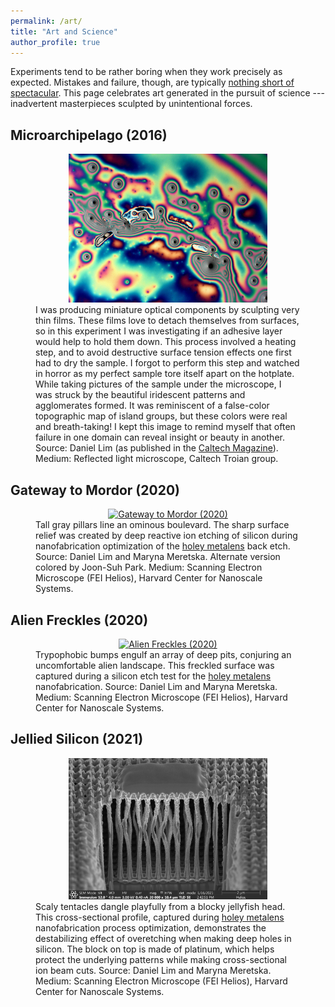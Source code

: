 ```yaml
---
permalink: /art/
title: "Art and Science"
author_profile: true
---
```


Experiments tend to be rather boring when they work precisely as expected. Mistakes and failure, though, are typically [nothing short of spectacular](https://magazine.caltech.edu/post/the-art-of-failure). This page celebrates art generated in the pursuit of science --- inadvertent masterpieces sculpted by unintentional forces. 

## Microarchipelago (2016)
<figure style="text-align:center;">
  <a href="/images/Microarchipelago.jpg" target="_blank">
    <img src="/images/Microarchipelago.jpg" alt="Microarchipelago (2016)" style="max-width:75%; height:auto;"/>
  </a>
  <figcaption style="text-align:left;">I was producing miniature optical components by sculpting very thin films. These films love to detach themselves from surfaces, so in this experiment I was investigating if an adhesive layer would help to hold them down. This process involved a heating step, and to avoid destructive surface tension effects one first had to dry the sample. I forgot to perform this step and watched in horror as my perfect sample tore itself apart on the hotplate. While taking pictures of the sample under the microscope, I was struck by the beautiful iridescent patterns and agglomerates formed. It was reminiscent of a false-color topographic map of island groups, but these colors were real and breath-taking! I kept this image to remind myself that often failure in one domain can reveal insight or beauty in another. Source: Daniel Lim (as published in the <a href="https://magazine.caltech.edu/post/the-art-of-failure" target="_blank">Caltech Magazine</a>). Medium: Reflected light microscope, Caltech Troian group. 
  </figcaption>
</figure>

## Gateway to Mordor (2020)

<figure style="text-align:center;">
  <a href="/images/20201210_D43_1_ETD_SE_membrane_overview_021.jpeg" target="_blank">
    <img src="/images/20201210_D43_1_ETD_SE_membrane_overview_021.jpeg" alt="Gateway to Mordor (2020)" style="max-width:75%; height:auto;"/>
  </a>
  <figcaption style="text-align:left;"> Tall gray pillars line an ominous boulevard. The sharp surface relief was created by deep reactive ion etching of silicon during nanofabrication optimization of the <a href="/files/lim-et-al-2021-a-high-aspect-ratio-inverse-designed-holey-metalens-1.pdf" target="_black">holey metalens</a> back etch. Source: Daniel Lim and Maryna Meretska. Alternate version colored by Joon-Suh Park. Medium: Scanning Electron Microscope (FEI Helios), Harvard Center for Nanoscale Systems. 
  </figcaption>
</figure>

## Alien Freckles (2020)
<figure style="text-align:center;">
  <a href="/images/20201210_D43_1_TLD_SE_maskside_overview_010.jpeg" target="_blank">
    <img src="/images/20201210_D43_1_TLD_SE_maskside_overview_010.jpeg" alt="Alien Freckles (2020)" style="max-width:75%; height:auto;"/>
  </a>
  <figcaption style="text-align:left;"> Trypophobic bumps engulf an array of deep pits, conjuring an uncomfortable alien landscape. This freckled surface was captured during a silicon etch test for the <a href="/files/lim-et-al-2021-a-high-aspect-ratio-inverse-designed-holey-metalens-1.pdf" target="_black">holey metalens</a> nanofabrication. Source: Daniel Lim and Maryna Meretska. Medium: Scanning Electron Microscope (FEI Helios), Harvard Center for Nanoscale Systems.
  </figcaption>
</figure>

## Jellied Silicon (2021)
<figure style="text-align:center;">
  <a href="/images/20210116_D47_2_dosetest1_dose11_diam400nm_TLD_SE_021.jpeg" target="_blank">
    <img src="/images/20210116_D47_2_dosetest1_dose11_diam400nm_TLD_SE_021.jpeg" alt="Jellied Silicon (2021)" style="max-width:75%; height:auto;"/>
  </a>
  <figcaption style="text-align:left;"> Scaly tentacles dangle playfully from a blocky jellyfish head. This cross-sectional profile, captured during <a href="/files/lim-et-al-2021-a-high-aspect-ratio-inverse-designed-holey-metalens-1.pdf" target="_black">holey metalens</a> nanofabrication process optimization, demonstrates the destabilizing effect of overetching when making deep holes in silicon. The block on top is made of platinum, which helps protect the underlying patterns while making cross-sectional ion beam cuts. Source: Daniel Lim and Maryna Meretska. Medium: Scanning Electron Microscope (FEI Helios), Harvard Center for Nanoscale Systems.
  </figcaption>
</figure>
